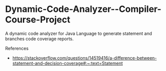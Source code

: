 # Dynamic-Code-Analyzer--Compiler-Course-Project
A dynamic code analyzer for Java Language to generate statement and branches code coverage reports.



References
- https://stackoverflow.com/questions/14519416/a-difference-between-statement-and-decision-coverage#:~:text=Statement

